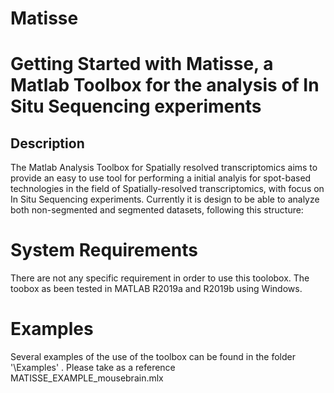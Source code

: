 # Matisse

# Getting Started with Matisse, a Matlab Toolbox for the analysis of In Situ Sequencing experiments

## Description
The Matlab Analysis Toolbox for Spatially resolved transcriptomics aims to provide an easy to use tool for performing a initial analyis for spot-based technologies in the field of Spatially-resolved transcriptomics, with focus on In Situ Sequencing experiments. Currently it is design to be able to analyze both non-segmented and segmented datasets, following this structure:

# System Requirements
There are not any specific requirement in order to use this toolobox. The toobox as been tested in MATLAB R2019a and R2019b using Windows. 

# Examples
Several examples of the use of the toolbox can be found in the folder '\Examples' . Please take as a reference MATISSE_EXAMPLE_mousebrain.mlx
